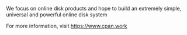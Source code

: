 We focus on online disk products and hope to build an extremely simple, universal and powerful online disk system

For more information, visit https://www.cpan.work
